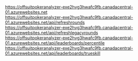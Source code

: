 https://offsuitpokeranalyzer-exe2hvg3hwafc9fb.canadacentral-01.azurewebsites.net
<br>
https://offsuitpokeranalyzer-exe2hvg3hwafc9fb.canadacentral-01.azurewebsites.net/api/refreshrounds
<br>
https://offsuitpokeranalyzer-exe2hvg3hwafc9fb.canadacentral-01.azurewebsites.net/api/refreshlegacyrounds
<br>
https://offsuitpokeranalyzer-exe2hvg3hwafc9fb.canadacentral-01.azurewebsites.net/api/leaderboards/percentile
<br>
https://offsuitpokeranalyzer-exe2hvg3hwafc9fb.canadacentral-01.azurewebsites.net/api/leaderboards/trueskill
